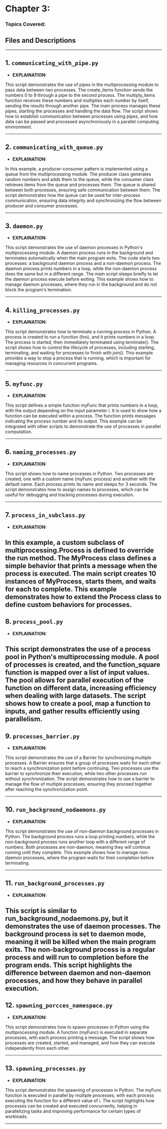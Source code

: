 # Chapter 3:
### Topics Covered:


## Files and Descriptions
---

## 1. `communicating_with_pipe.py`

- **EXPLAINATION:**

This script demonstrates the use of pipes in the multiprocessing module to pass data between two processes. The create_items function sends the numbers 0 to 9 through a pipe to the second process. The multiply_items function receives these numbers and multiplies each number by itself, sending the results through another pipe. The main process manages these pipes, starting the processes and handling the data flow. The script shows how to establish communication between processes using pipes, and how data can be passed and processed asynchronously in a parallel computing environment.

---

## 2. `communicating_with_queue.py`

- **EXPLAINATION:**

In this example, a producer-consumer pattern is implemented using a queue from the multiprocessing module. The producer class generates random numbers and adds them to the queue, while the consumer class retrieves items from the queue and processes them. The queue is shared between both processes, ensuring safe communication between them. The script demonstrates how the queue can be used for inter-process communication, ensuring data integrity and synchronizing the flow between producer and consumer processes.

---

## 3. `daemon.py`

- **EXPLAINATION:**

This script demonstrates the use of daemon processes in Python's multiprocessing module. A daemon process runs in the background and terminates automatically when the main program exits. The code starts two processes: a background daemon process and a non-daemon process. The daemon process prints numbers in a loop, while the non-daemon process does the same but in a different range. The main script sleeps briefly to let the daemon process execute before exiting. This example shows how to manage daemon processes, where they run in the background and do not block the program's termination.

---

## 4. `killing_processes.py`

- **EXPLAINATION:**

This script demonstrates how to terminate a running process in Python. A process is created to run a function (foo), and it prints numbers in a loop. The process is started, then immediately terminated using terminate(). The script shows how to control the lifecycle of processes, including starting, terminating, and waiting for processes to finish with join(). This example provides a way to stop a process that is running, which is important for managing resources in concurrent programs.

---

## 5. `myfunc.py`

- **EXPLAINATION:**

This script defines a simple function myFunc that prints numbers in a loop, with the output depending on the input parameter i. It is used to show how a function can be executed within a process. The function prints messages indicating the process number and its output. This example can be integrated with other scripts to demonstrate the use of processes in parallel computation.

---

## 6. `naming_processes.py`

- **EXPLAINATION:**

This script shows how to name processes in Python. Two processes are created, one with a custom name (myFunc process) and another with the default name. Each process prints its name and sleeps for 3 seconds. The script demonstrates how to assign names to processes, which can be useful for debugging and tracking processes during execution.

---

## 7. `process_in_subclass.py`
- **EXPLAINATION:**


In this example, a custom subclass of multiprocessing.Process is defined to override the run method. The MyProcess class defines a simple behavior that prints a message when the process is executed. The main script creates 10 instances of MyProcess, starts them, and waits for each to complete. This example demonstrates how to extend the Process class to define custom behaviors for processes.
---

## 8. `process_pool.py`

- **EXPLAINATION:**

This script demonstrates the use of a process pool in Python's multiprocessing module. A pool of processes is created, and the function_square function is mapped over a list of input values. The pool allows for parallel execution of the function on different data, increasing efficiency when dealing with large datasets. The script shows how to create a pool, map a function to inputs, and gather results efficiently using parallelism.
---

## 9. `processes_barrier.py`

- **EXPLAINATION:**

This script demonstrates the use of a Barrier for synchronizing multiple processes. A Barrier ensures that a group of processes waits for each other to reach a synchronization point before continuing. Two processes use the barrier to synchronize their execution, while two other processes run without synchronization. The script demonstrates how to use a barrier to manage the flow of multiple processes, ensuring they proceed together after reaching the synchronization point.

---

## 10. `run_background_nodaemons.py`

- **EXPLAINATION:**

This script demonstrates the use of non-daemon background processes in Python. The background process runs a loop printing numbers, while the non-background process runs another loop with a different range of numbers. Both processes are non-daemon, meaning they will continue running until they complete. This example shows how to manage non-daemon processes, where the program waits for their completion before terminating.

---

## 11. `run_background_processes.py`

- **EXPLAINATION:**

This script is similar to run_background_nodaemons.py, but it demonstrates the use of daemon processes. The background process is set to daemon mode, meaning it will be killed when the main program exits. The non-background process is a regular process and will run to completion before the program ends. This script highlights the difference between daemon and non-daemon processes, and how they behave in parallel execution.
---

## 12. `spawning_porcces_namespace.py`

- **EXPLAINATION:**

This script demonstrates how to spawn processes in Python using the multiprocessing module. A function (myFunc) is executed in separate processes, with each process printing a message. The script shows how processes are created, started, and managed, and how they can execute independently from each other.

---

## 13. `spawning_processes.py`

- **EXPLAINATION:**

This script demonstrates the spawning of processes in Python. The myFunc function is executed in parallel by multiple processes, with each process executing the function for a different value of i. The script highlights how processes can be created and executed concurrently, helping in parallelizing tasks and improving performance for certain types of workloads.

---

